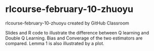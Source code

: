 # rlcourse-february-10-zhuoyu
rlcourse-february-10-zhuoyu created by GitHub Classroom


Slides and R code to illustrate the difference between Q learning and Double Q Learning. 
Bias and Converage of the two estimators are compared.
Lemma 1 is also illustrated by a plot.
